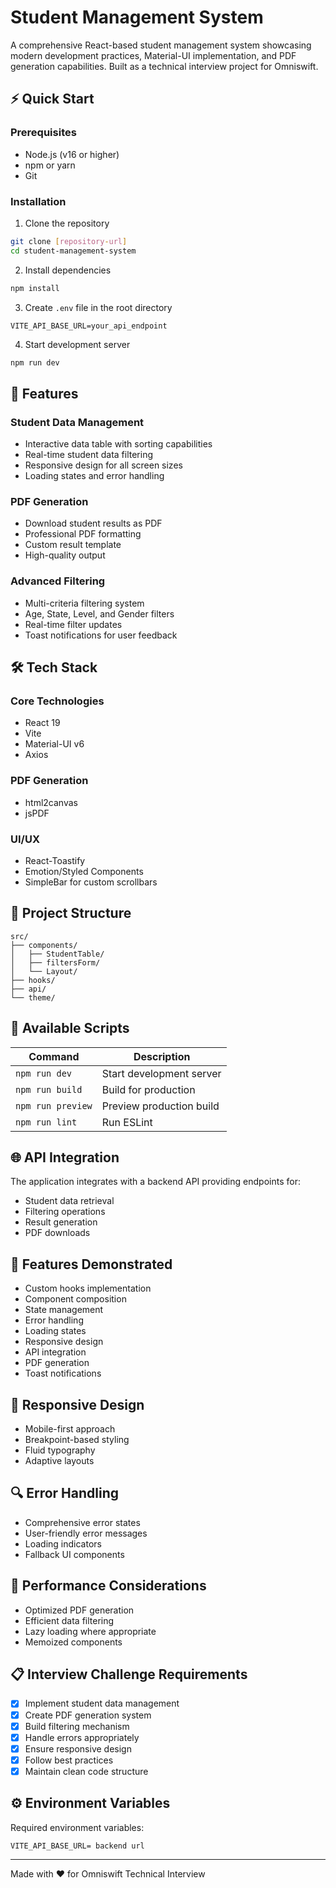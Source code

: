 # Student Management System

A comprehensive React-based student management system showcasing modern development practices, Material-UI implementation, and PDF generation capabilities. Built as a technical interview project for Omniswift.

## ⚡ Quick Start

### Prerequisites
- Node.js (v16 or higher)
- npm or yarn
- Git

### Installation
1. Clone the repository
```bash
git clone [repository-url]
cd student-management-system
```

2. Install dependencies
```bash
npm install
```

3. Create `.env` file in the root directory
```env
VITE_API_BASE_URL=your_api_endpoint
```

4. Start development server
```bash
npm run dev
```

## 🚀 Features

### Student Data Management
- Interactive data table with sorting capabilities
- Real-time student data filtering
- Responsive design for all screen sizes
- Loading states and error handling

### PDF Generation
- Download student results as PDF
- Professional PDF formatting
- Custom result template
- High-quality output

### Advanced Filtering
- Multi-criteria filtering system
- Age, State, Level, and Gender filters
- Real-time filter updates
- Toast notifications for user feedback

## 🛠 Tech Stack

### Core Technologies
- React 19
- Vite
- Material-UI v6
- Axios

### PDF Generation
- html2canvas
- jsPDF

### UI/UX
- React-Toastify
- Emotion/Styled Components
- SimpleBar for custom scrollbars

## 📁 Project Structure
```
src/
├── components/
│   ├── StudentTable/
│   ├── filtersForm/
│   └── Layout/
├── hooks/
├── api/
└── theme/
```

## 🔧 Available Scripts

| Command | Description |
|---------|-------------|
| `npm run dev` | Start development server |
| `npm run build` | Build for production |
| `npm run preview` | Preview production build |
| `npm run lint` | Run ESLint |

## 🌐 API Integration

The application integrates with a backend API providing endpoints for:
- Student data retrieval
- Filtering operations
- Result generation
- PDF downloads

## 🎨 Features Demonstrated

- Custom hooks implementation
- Component composition
- State management
- Error handling
- Loading states
- Responsive design
- API integration
- PDF generation
- Toast notifications

## 📱 Responsive Design

- Mobile-first approach
- Breakpoint-based styling
- Fluid typography
- Adaptive layouts

## 🔍 Error Handling

- Comprehensive error states
- User-friendly error messages
- Loading indicators
- Fallback UI components

## 🚀 Performance Considerations

- Optimized PDF generation
- Efficient data filtering
- Lazy loading where appropriate
- Memoized components

## 📋 Interview Challenge Requirements

- [x] Implement student data management
- [x] Create PDF generation system
- [x] Build filtering mechanism
- [x] Handle errors appropriately
- [x] Ensure responsive design
- [x] Follow best practices
- [x] Maintain clean code structure

## ⚙️ Environment Variables

Required environment variables:
```env
VITE_API_BASE_URL= backend url
```

---

Made with ❤️ for Omniswift Technical Interview
